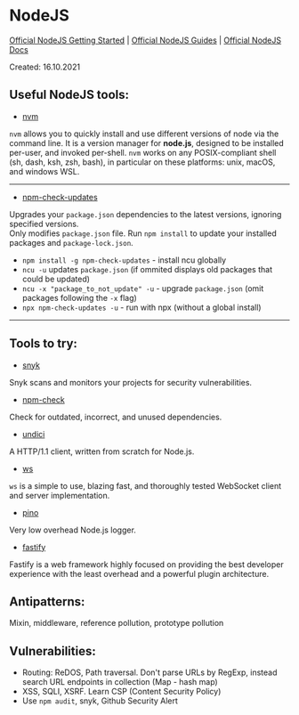
# NodeJS

[Official NodeJS Getting Started](https://nodejs.dev/learn) | [Official NodeJS Guides](https://nodejs.org/en/docs/guides/) | [Official NodeJS Docs](https://nodejs.org/dist/latest-v16.x/docs/api/)

Created: 16.10.2021

## Useful NodeJS tools:

- [nvm](https://github.com/nvm-sh/nvm#intro)

`nvm` allows you to quickly install and use different versions of node via the command line. It is a version manager for **node.js**, designed to be installed per-user, and invoked per-shell. `nvm` works on any POSIX-compliant shell (sh, dash, ksh, zsh, bash), in particular on these platforms: unix, macOS, and windows WSL.

---
- [npm-check-updates](https://www.npmjs.com/package/npm-check-updates)

Upgrades your `package.json` dependencies to the latest versions, ignoring specified versions.  
Only modifies `package.json` file. Run `npm install` to update your installed packages and `package-lock.json`.  

- `npm install -g npm-check-updates` - install ncu globally
- `ncu -u` updates `package.json` (if ommited displays old packages that could be updated)
- `ncu -x "package_to_not_update" -u` - upgrade `package.json` (omit packages following the `-x` flag)
- `npx npm-check-updates -u` - run with npx (without a global install)

---
## Tools to try:

- [snyk](https://www.npmjs.com/package/snyk)

Snyk scans and monitors your projects for security vulnerabilities.

- [npm-check](https://www.npmjs.com/package/npm-check)  

Check for outdated, incorrect, and unused dependencies.

- [undici](https://www.npmjs.com/package/undici)

A HTTP/1.1 client, written from scratch for Node.js.

- [ws](https://www.npmjs.com/package/ws)

`ws` is a simple to use, blazing fast, and thoroughly tested WebSocket client and server implementation.

- [pino](https://www.npmjs.com/package/pino)

Very low overhead Node.js logger.

- [fastify](https://www.npmjs.com/package/fastify)

 Fastify is a web framework highly focused on providing the best developer experience with the least overhead and a powerful plugin architecture. 
 
 
## Antipatterns:

Mixin, middleware, reference pollution, prototype pollution

## Vulnerabilities:

- Routing: ReDOS, Path traversal. Don't parse URLs by RegExp, instead search URL endpoints in collection (Map - hash map)
- XSS, SQLI, XSRF. Learn CSP (Content Security Policy)
- Use `npm audit`, snyk, Github Security Alert



